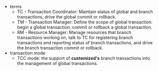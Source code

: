 - terms
	- TC - Transaction Coordinator: Maintain status of global and branch transactions, drive the global commit or rollback.
	- TM - Transaction Manager: Define the scope of global transaction: begin a global transaction, commit or rollback a global transaction.
	- RM - Resource Manager: Manage resources that branch transactions working on, talk to TC for registering branch transactions and reporting status of branch transactions, and drive the branch transaction commit or rollback.
- transaction mode
	- TCC mode: the support of **customized's** branch transactions into the management of global transactions.